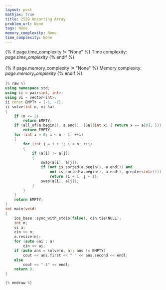```yaml
---
layout: post
mathjax: true
title: 252B Unsorting Array
problem_url: None
tags: None
memory_complexity: None
time_complexity: None
---
```




{% if page.time_complexity != "None" %}
Time complexity: ${{ page.time_complexity }}$
{% endif %}

{% if page.memory_complexity != "None" %}
Memory complexity: ${{ page.memory_complexity }}$
{% endif %}

```cpp
{% raw %}
using namespace std;
using ii = pair<int, int>;
using vi = vector<int>;
ii const EMPTY = {-1, -1};
ii solve(int n, vi &a)
{
    if (n <= 2)
        return EMPTY;
    if (all_of(a.begin(), a.end(), [&a](int x) { return x == a[0]; }))
        return EMPTY;
    for (int i = 0; i < n - 1; ++i)
    {
        for (int j = i + 1; j < n; ++j)
        {
            if (a[i] != a[j])
            {
                swap(a[i], a[j]);
                if (not is_sorted(a.begin(), a.end()) and
                    not is_sorted(a.begin(), a.end(), greater<int>()))
                    return {i + 1, j + 1};
                swap(a[i], a[j]);
            }
        }
    }
    return EMPTY;
}
int main(void)
{
    ios_base::sync_with_stdio(false), cin.tie(NULL);
    int n;
    vi a;
    cin >> n;
    a.resize(n);
    for (auto &ai : a)
        cin >> ai;
    if (auto ans = solve(n, a); ans != EMPTY)
        cout << ans.first << " " << ans.second << endl;
    else
        cout << "-1" << endl;
    return 0;
}

{% endraw %}
```